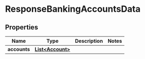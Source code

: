 
# ResponseBankingAccountsData

## Properties
Name | Type | Description | Notes
------------ | ------------- | ------------- | -------------
**accounts** | [**List&lt;Account&gt;**](Account.md) |  | 



